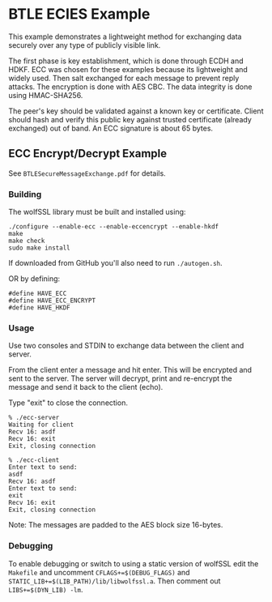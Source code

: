 # BTLE ECIES Example

This example demonstrates a lightweight method for exchanging data securely over any type of publicly visible link.

The first phase is key establishment, which is done through ECDH and HDKF. ECC was chosen for these examples because its lightweight and widely used. 
Then salt exchanged for each message to prevent reply attacks. The encryption is done with AES CBC. The data integrity is done using HMAC-SHA256.

The peer's key should be validated against a known key or certificate. Client should hash and verify this public key against trusted certificate (already exchanged) out of band. An ECC signature is about 65 bytes.

## ECC Encrypt/Decrypt Example

See `BTLESecureMessageExchange.pdf` for details.


### Building

The wolfSSL library must be built and installed using:

```
./configure --enable-ecc --enable-eccencrypt --enable-hkdf
make
make check
sudo make install
```
If downloaded from GitHub you'll also need to run `./autogen.sh`.

 OR by defining:
 
```
#define HAVE_ECC
#define HAVE_ECC_ENCRYPT
#define HAVE_HKDF
```

### Usage

Use two consoles and STDIN to exchange data between the client and server. 

From the client enter a message and hit enter. This will be encrypted and sent to the server. The server will decrypt, print and re-encrypt the message and send it back to the client (echo).

Type "exit" to close the connection.

```
% ./ecc-server
Waiting for client
Recv 16: asdf
Recv 16: exit
Exit, closing connection
```

```
% ./ecc-client
Enter text to send:
asdf
Recv 16: asdf
Enter text to send:
exit
Recv 16: exit
Exit, closing connection
```

Note: The messages are padded to the AES block size 16-bytes.

### Debugging

To enable debugging or switch to using a static version of wolfSSL edit the `Makefile` and uncomment `CFLAGS+=$(DEBUG_FLAGS)` and `STATIC_LIB+=$(LIB_PATH)/lib/libwolfssl.a`. Then comment out `LIBS+=$(DYN_LIB) -lm`.
